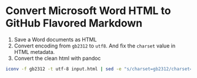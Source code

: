 Convert Microsoft Word HTML to GitHub Flavored Markdown
=======================================================

1. Save a Word documents as HTML
2. Convert encoding from `gb2312` to `utf8`. And fix the `charset` value in HTML metadata.
3. Convert the clean html with pandoc
```bash
iconv -f gb2312 -t utf-8 input.html | sed -e "s/charset=gb2312/charset=utf8/g" | pandoc -f html -t markdown_github -o output.md
```